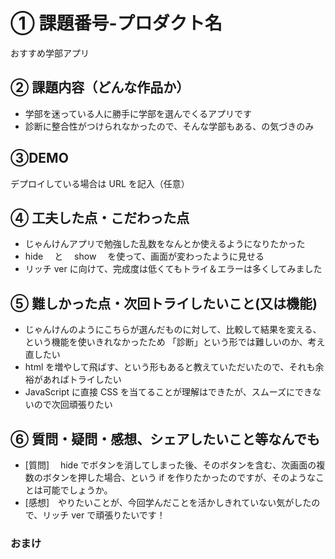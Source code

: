 # ① 課題番号-プロダクト名

おすすめ学部アプリ

## ② 課題内容（どんな作品か）

- 学部を迷っている人に勝手に学部を選んでくるアプリです
- 診断に整合性がつけられなかったので、そんな学部もある、の気づきのみ

## ③DEMO

デプロイしている場合は URL を記入（任意）

## ④ 工夫した点・こだわった点

- じゃんけんアプリで勉強した乱数をなんとか使えるようになりたかった
- hide 　と　 show 　を使って、画面が変わったように見せる
- リッチ ver に向けて、完成度は低くてもトライ＆エラーは多くしてみました

## ⑤ 難しかった点・次回トライしたいこと(又は機能)

- じゃんけんのようにこちらが選んだものに対して、比較して結果を変える、という機能を使いきれなかったため
  「診断」という形では難しいのか、考え直したい
- html を増やして飛ばす、という形もあると教えていただいたので、それも余裕があればトライしたい
- JavaScript に直接 CSS を当てることが理解はできたが、スムーズにできないので次回頑張りたい

## ⑥ 質問・疑問・感想、シェアしたいこと等なんでも

- [質問]　 hide でボタンを消してしまった後、そのボタンを含む、次画面の複数のボタンを押した場合、という if を作りたかったのですが、そのようなことは可能でしょうか。
- [感想]　やりたいことが、今回学んだことを活かしきれていない気がしたので、リッチ ver で頑張りたいです！

### おまけ

<!-- キャプチャ画像を入れたい場合は以下のフォーマットを使用してみてください。その場合はキャプチャ画像用のフォルダを作成してその画像のパスを使用してみましょう。(srcフォルダなどを作ってみてもいいかもしれないです)
![alt文](画像URL)
例)
![top page](./src/capture1.png) -->
